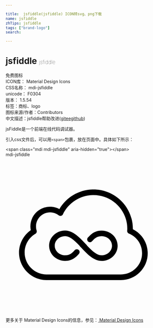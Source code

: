 ```yaml
---

title:  jsfiddle(jsfiddle) ICON转svg、png下载
name: jsfiddle
zhTips: jsfiddle
tags: ["brand-logo"]
search: 

---
```


# jsfiddle  <small style="font-size: 60%;font-weight: 100">jsfiddle</small>


<div class="detail-page">
<p>
<span><span class="badge-success badge">免费图标</span> </span>
<br/>
<span>
ICON库：
<span class="badge-secondary badge">Material Design Icons</span> 
</span>
<br/>
<span>
CSS名称：
<span class="badge-secondary badge">mdi-jsfiddle</span> 
</span>
<br/>
<span>
unicode：
<span class="badge-secondary badge">F0304</span> 
<copy-btn content='F0304' btn-title=""></copy-btn>
<copy-btn :content='String.fromCodePoint(parseInt("F0304", 16))' btn-title="复制U"></copy-btn>
</span>
<br/>
<span>
版本：
<span class="badge-secondary badge">1.5.54</span> 
</span><br/><span>标签：<span class="badge-light badge"><router-link to="/tags/brand-logo.html">商标、logo</router-link></span></span>
<br/>
<span>图标来源/作者：<span class="badge-light badge">Contributors</span></span> 
<br/>
<span class="zh-detail">中文描述：<span class="badge-primary badge">jsfiddle</span><span class="help-link"><span>帮助改进</span>(<a href="https://gitee.com/liuwave/icon-helper/edit/master/json/material/jsfiddle.json" target="_blank" rel="noopener noreferrer">gitee</a><a href="https://github.com/liuwave/icon-helper/edit/master/json/material/jsfiddle.json" target="_blank" rel="noopener noreferrer">github</a></span>)</span><br/>
</p>
</div><div class="description description alert alert-light">jsFiddle是一个前端在线代码调试器。</div>
<div class="alert alert-dark">
  <i class="mdi mdi-jsfiddle mdi-48px"></i>
  <i class="mdi mdi-jsfiddle mdi-36px"></i>
  <i class="mdi mdi-jsfiddle mdi-24px"></i>
  <i class="mdi mdi-jsfiddle mdi-18px"></i>
</div>
<div>
  <p>引入css文件后，可以用<code>&lt;span&gt;</code>包裹，放在页面中。具体如下所示：    
  </p>
  <div class="alert alert-primary" style="font-size: 14px">
    &lt;span class="mdi mdi-jsfiddle" aria-hidden="true"&gt;&lt;/span&gt;
    <copy-btn content='<span class="mdi mdi-jsfiddle" aria-hidden="true"></span>'></copy-btn>
  </div>
  <div class="alert alert-secondary">
    <i class="mdi mdi-jsfiddle"
    style="font-size: 24px"
    aria-hidden="true"></i> mdi-jsfiddle
    <copy-btn content="mdi-jsfiddle" btn-title="复制图标名称"></copy-btn>
  </div>
</div>
<div id="svg" class="svg-wrap">
<svg xmlns="http://www.w3.org/2000/svg" viewBox="0 0 24 24"><path d="M17.34 13.7C17.34 15 16.23 16.04 14.86 16.04C13.65 16.04 12.64 15 11.75 14.04L11.5 13.79C11.5 13.76 11.47 13.73 11.45 13.7C10.74 12.96 9.96 12.22 9.21 12.22C8.32 12.22 7.6 12.88 7.6 13.69C7.6 14.5 8.32 15.17 9.21 15.17C9.97 15.17 10.35 14.75 10.63 14.45L10.7 14.37C10.86 14.2 11.14 14.19 11.31 14.35C11.5 14.5 11.5 14.79 11.33 14.96L11.27 15.03C10.94 15.38 10.35 16.03 9.21 16.03C7.84 16.03 6.73 15 6.73 13.69C6.73 12.4 7.84 11.35 9.21 11.35C10.42 11.35 11.43 12.41 12.32 13.35L12.56 13.6C12.58 13.63 12.6 13.66 12.62 13.69C13.33 14.43 14.11 15.17 14.86 15.17C15.75 15.17 16.47 14.5 16.47 13.69C16.47 12.88 15.75 12.22 14.86 12.22C14.11 12.22 13.72 12.64 13.44 12.94L13.37 13C13.21 13.19 12.94 13.2 12.76 13.04C12.59 12.87 12.58 12.6 12.74 12.42L12.81 12.36C13.13 12 13.73 11.36 14.86 11.36C16.23 11.36 17.34 12.4 17.34 13.7M22 14.85C22 15.96 21.57 17 20.78 17.79C20 18.57 18.95 19 17.84 19H6.28C3.96 18.96 2.07 17.06 2.07 14.75C2.07 13.37 2.76 12.07 3.89 11.28C3.85 11.09 3.83 10.9 3.83 10.7C3.83 9.03 5.2 7.67 6.88 7.67C7.39 7.67 7.88 7.79 8.32 8.03C9.41 6.17 11.43 5 13.6 5C16.97 5 19.7 7.72 19.7 11.07L19.7 11.14C21.11 11.84 22 13.27 22 14.85M21.13 14.85C21.13 13.5 20.33 12.32 19.09 11.81C18.92 11.74 18.81 11.57 18.82 11.38L18.83 11.29C18.83 11.22 18.84 11.14 18.84 11.07C18.84 8.2 16.5 5.87 13.6 5.87C11.6 5.87 9.74 7.03 8.87 8.83C8.82 8.95 8.71 9.04 8.58 9.07C8.46 9.1 8.32 9.07 8.22 9C7.83 8.69 7.37 8.53 6.88 8.53C5.68 8.53 4.7 9.5 4.7 10.7C4.7 10.92 4.73 11.14 4.8 11.34C4.86 11.54 4.78 11.75 4.61 11.85C3.56 12.47 2.94 13.55 2.94 14.75C2.94 16.59 4.44 18.1 6.29 18.13H17.83C18.72 18.13 19.54 17.79 20.16 17.17C20.79 16.55 21.13 15.73 21.13 14.85Z" /></svg>
</div>
<detail full-name='mdi-jsfiddle'></detail>
    
<div><p>更多关于 Material Design Icons的信息，参见：<a target="_blank" href="https://iconhelper.cn/material.html"> Material Design Icons</a>
</p></div>
